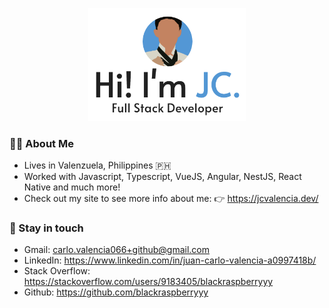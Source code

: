 <p align="center">
  <img src="Screen Shot 2020-09-19 at 10.19.10 PM.png" alt="Hi, I'm JC" width="50%">
</p>

### 👨‍💻 About Me
- Lives in Valenzuela, Philippines 🇵🇭
- Worked with Javascript, Typescript, VueJS, Angular, NestJS, React Native and much more!
- Check out my site to see more info about me: 👉 https://jcvalencia.dev/

### 🤙 Stay in touch
- Gmail: carlo.valencia066+github@gmail.com
- LinkedIn: https://www.linkedin.com/in/juan-carlo-valencia-a0997418b/
- Stack Overflow: https://stackoverflow.com/users/9183405/blackraspberryyy
- Github: https://github.com/blackraspberryyy
